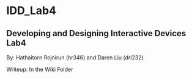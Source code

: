 # IDD_Lab4
## Developing and Designing Interactive Devices Lab4
By: Hathaitorn Rojnirun (hr346) and Daren Liu (drl232)

Writeup: In the Wiki Folder
